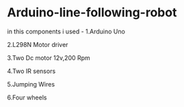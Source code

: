 # Arduino-line-following-robot

in this components i used - 
1.Arduino Uno

2.L298N Motor driver

3.Two Dc motor 12v,200 Rpm

4.Two IR sensors

5.Jumping Wires

6.Four wheels

